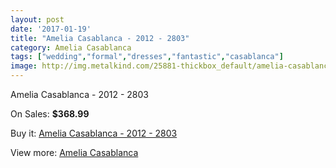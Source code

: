 ```yaml
---
layout: post
date: '2017-01-19'
title: "Amelia Casablanca - 2012 - 2803"
category: Amelia Casablanca
tags: ["wedding","formal","dresses","fantastic","casablanca"]
image: http://img.metalkind.com/25881-thickbox_default/amelia-casablanca-2012-2803.jpg
---
```

Amelia Casablanca - 2012 - 2803

On Sales: **$368.99**
<a href="https://www.metalkind.com/en/amelia-casablanca/10096-amelia-casablanca-2012-2803.html"><amp-img layout="responsive" width="600" height="600" src="//img.metalkind.com/25881-thickbox_default/amelia-casablanca-2012-2803.jpg" alt="Amelia Casablanca - 2012 - 2803 0" /></a>
<a href="https://www.metalkind.com/en/amelia-casablanca/10096-amelia-casablanca-2012-2803.html"><amp-img layout="responsive" width="600" height="600" src="//img.metalkind.com/25883-thickbox_default/amelia-casablanca-2012-2803.jpg" alt="Amelia Casablanca - 2012 - 2803 1" /></a>
<a href="https://www.metalkind.com/en/amelia-casablanca/10096-amelia-casablanca-2012-2803.html"><amp-img layout="responsive" width="600" height="600" src="//img.metalkind.com/25885-thickbox_default/amelia-casablanca-2012-2803.jpg" alt="Amelia Casablanca - 2012 - 2803 2" /></a>

Buy it: [Amelia Casablanca - 2012 - 2803](https://www.metalkind.com/en/amelia-casablanca/10096-amelia-casablanca-2012-2803.html "Amelia Casablanca - 2012 - 2803")

View more: [Amelia Casablanca](https://www.metalkind.com/en/118-amelia-casablanca "Amelia Casablanca")